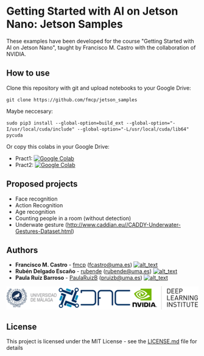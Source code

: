 # Getting Started with AI on Jetson Nano: Jetson Samples

These examples have been developed for the course "Getting Started with AI on Jetson Nano", taught by Francisco M. Castro with the collaboration of NVIDIA.


## How to use

Clone this repository with git and upload notebooks to your Google Drive:

```
git clone https://github.com/fmcp/jetson_samples
```

Maybe neccesary:
```
sudo pip3 install --global-option=build_ext --global-option="-I/usr/local/cuda/include" --global-option="-L/usr/local/cuda/lib64" pycuda
```

Or copy this colabs in your Google Drive:

* Pract1: [![Google Colab](https://colab.research.google.com/assets/colab-badge.svg)](https://colab.research.google.com/drive/1O60VH-dH2JrTpcKJh9LCqdxsq2RVlgcv)
* Pract2: [![Google Colab](https://colab.research.google.com/assets/colab-badge.svg)](https://colab.research.google.com/drive/1Q8M0Kw-Ub9xBOUuNAHIwWlGRVOUPXqT0)

## Proposed projects
* Face recognition
* Action Recognition 
* Age recognition
* Counting people in a room (without detection)
* Underwate gesture (http://www.caddian.eu//CADDY-Underwater-Gestures-Dataset.html)

## Authors

* **Francisco M. Castro** - [fmcp](https://github.com/fmcp) (fcastro@uma.es) [<img alt="alt_text" width="15px" src="https://cdn-icons-png.flaticon.com/512/174/174857.png" />](https://www.linkedin.com/in/francisco-manuel-castro-pay%C3%A1n-5099248b/)
* **Rubén Delgado Escaño** - [rubende](https://github.com/rubende) (rubende@uma.es) [<img alt="alt_text" width="15px" src="https://cdn-icons-png.flaticon.com/512/174/174857.png" />](https://www.linkedin.com/in/rubende/)
* **Paula Ruíz Barroso** - [PaulaRuizB](https://github.com/PaulaRuizB) (pruizb@uma.es) [<img alt="alt_text" width="15px" src="https://cdn-icons-png.flaticon.com/512/174/174857.png" />](https://www.linkedin.com/in/paula-ruiz-barroso/)

![logo](./img/logos.jpg)

## License

This project is licensed under the MIT License - see the [LICENSE.md](LICENSE.md) file for details
 
